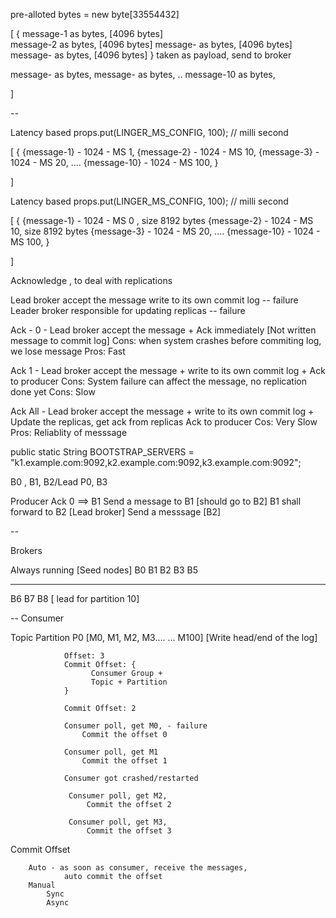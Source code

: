 pre-alloted bytes = new byte[33554432]

[
  { 
 message-1 as bytes,  [4096 bytes]  
 message-2 as bytes, [4096 bytes] 
 message- as bytes,  [4096 bytes]
 message- as bytes,  [4096 bytes]
  } taken as payload, send to broker


 message- as bytes,
 message- as bytes,
 ..
 message-10 as bytes,

]

--

Latency based
        props.put(LINGER_MS_CONFIG, 100); // milli second

[
    {
        {message-1} - 1024 - MS 1,
        {message-2} - 1024 - MS 10,
        {message-3} - 1024 - MS 20,
        ....
        {message-10} - 1024 - MS 100,
    }

]


Latency based
        props.put(LINGER_MS_CONFIG, 100); // milli second

[
    {
        {message-1} - 1024 - MS 0 , size 8192 bytes
        {message-2} - 1024 - MS 10, size 8192 bytes
        {message-3} - 1024 - MS 20,
        ....
        {message-10} - 1024 - MS 100,
    }

]

Acknowledge , to deal with replications

Lead broker accept the message
write to its own commit log -- failure
Leader broker responsible for updating replicas -- failure

Ack - 0 - Lead broker accept the message + 
           Ack immediately 
            [Not written message to commit log]
            Cons: when system crashes before commiting log, we lose message
            Pros: Fast
            
Ack 1 - Lead broker accept the message + 
        write to its own commit log +
        Ack to producer 
        Cons: System failure can affect the message, no replication done yet
        Cons: Slow

Ack All - Lead broker accept the message +
          write to its own commit log +
          Update the replicas, get ack from replicas
          Ack to producer
           Cos: Very Slow
           Pros: Reliablity of messsage


public static String BOOTSTRAP_SERVERS = "k1.example.com:9092,k2.example.com:9092,k3.example.com:9092";

B0 , B1, B2/Lead P0, B3

Producer Ack 0 ==> B1
    Send a message to B1 [should go to B2]
    B1 shall forward to B2 [Lead broker]
    Send a messsage [B2]
    
--

Brokers

Always running [Seed nodes]
B0
B1
B2
B3
B5

---
B6
B7
B8 [ lead for partition 10]

-- 
Consumer 

Topic 
    Partition P0
                [M0, M1, M2, M3.... ... M100] [Write head/end of the log]
                
                Offset: 3
                Commit Offset: {
                      Consumer Group +
                      Topic + Partition 
                }
                
                Commit Offset: 2
                
                Consumer poll, get M0, - failure
                    Commit the offset 0
                    
                Consumer poll, get M1
                    Commit the offset 1

                Consumer got crashed/restarted
                
                 Consumer poll, get M2,
                     Commit the offset 2
                     
                 Consumer poll, get M3,
                     Commit the offset 3
                     
                     
 Commit Offset
 
        Auto - as soon as consumer, receive the messages, 
                auto commit the offset
        Manual
            Sync
            Async